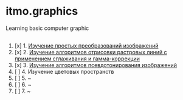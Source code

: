# itmo.graphics
Learning basic computer graphic
##
1. [x] 1. [Изучение простых преобразований изображений](https://github.com/mrskycriper/itmo.graphics.sem02/tree/master/lab01)
2. [x] 2. [Изучение алгоритмов отрисовки растровых линий с
применением сглаживания и гамма-коррекции](https://github.com/mrskycriper/itmo.graphics.sem02/tree/master/lab02)
3. [x] 3. [Изучение алгоритмов псевдотонирования
изображений](https://github.com/mrskycriper/itmo.graphics.sem02/tree/master/lab03)
4. [ ] 4. Изучение цветовых пространств
5. [ ] 5. ~
6. [ ] 6. ~
7. [ ] 7. ~
